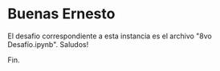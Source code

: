 # Buenas Ernesto

El desafio correspondiente a esta instancia es el archivo "8vo Desafío.ipynb". Saludos!

Fin.
